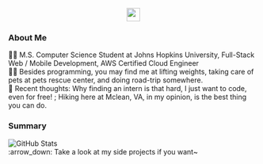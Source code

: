 <p align="center">
  <img src="https://user-images.githubusercontent.com/5679180/79618120-0daffb80-80be-11ea-819e-d2b0fa904d07.gif" width="27px">
  <br>
  
### About Me

<!-- :mortar_board: I'm a final-year engineering student at VESIT (University of Mumbai) <br> -->
:superhero_man: M.S. Computer Science Student at Johns Hopkins University, Full-Stack Web / Mobile Development, AWS Certified Cloud Engineer<br>
:supervillain_man: Besides programming, you may find me at lifting weights, taking care of pets at pets rescue center, and doing road-trip somewhere.<br>
:construction: Recent thoughts: Why finding an intern is that hard, I just want to code, even for free! ; Hiking here at Mclean, VA, in my opinion, is the best thing you can do.

### Summary
<!-- <img align="right" src="assets/work.svg" height="350" /> -->
<img src="https://github-readme-stats.vercel.app/api?username=ricardochaseco&show_icons=true&theme=chartreuse-dark" alt="GitHub Stats" align="center" />

  <br>
:arrow_down: Take a look at my side projects if you want~ 

